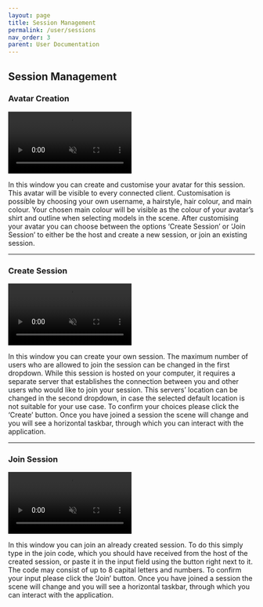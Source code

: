 ```yaml
---
layout: page
title: Session Management
permalink: /user/sessions
nav_order: 3
parent: User Documentation
---
```


## Session Management

### Avatar Creation

<video width="50%" height="auto" autoplay muted loop>
<source src="https://github.com/FKI-HTW/VENTUS/raw/develop/Assets/StreamingAssets/GlossaryVideos/avatar.mp4" type="video/mp4">
</video>

In this window you can create and customise your avatar for this session. This avatar will be visible to every connected client. Customisation is possible by choosing your own username, a hairstyle, hair colour, and main colour. Your chosen main colour will be visible as the colour of your avatar’s shirt and outline when selecting models in the scene. 
After customising your avatar you can choose between the options ‘Create Session’ or ‘Join Session’ to either be the host and create a new session, or join an existing session.

---

### Create Session

<video width="50%" height="auto" autoplay muted loop>
<source src="https://github.com/FKI-HTW/VENTUS/raw/develop/Assets/StreamingAssets/GlossaryVideos/createServer.mp4" type="video/mp4">
</video>

In this window you can create your own session. The maximum number of users who are allowed to join the session can be changed in the first dropdown. While this session is hosted on your computer, it requires a separate server that establishes the connection between you and other users who would like to join your session. This servers’ location can be changed in the second dropdown, in case the selected default location is not suitable for your use case. To confirm your choices please click the ‘Create’ button. Once you have joined a session the scene will change and you will see a horizontal taskbar, through which you can interact with the application.

---

### Join Session

<video width="50%" height="auto" autoplay muted loop>
<source src="https://github.com/FKI-HTW/VENTUS/raw/develop/Assets/StreamingAssets/GlossaryVideos/joinServer.mp4" type="video/mp4">
</video>

In this window you can join an already created session. To do this simply type in the join code, which you should have received from the host of the created session, or paste it in the input field using the button right next to it. The code may consist of up to 8 capital letters and numbers. To confirm your input please click the ‘Join’ button. Once you have joined a session the scene will change and you will see a horizontal taskbar, through which you can interact with the application.
